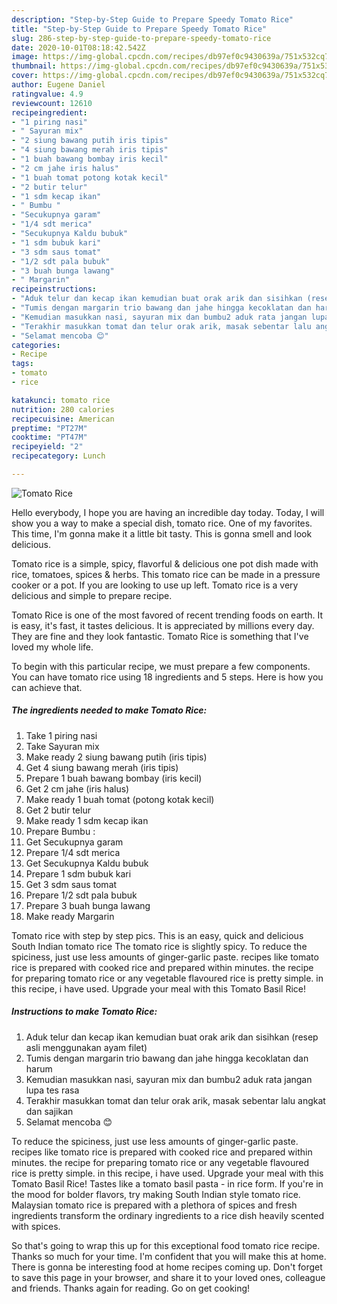 ```yaml
---
description: "Step-by-Step Guide to Prepare Speedy Tomato Rice"
title: "Step-by-Step Guide to Prepare Speedy Tomato Rice"
slug: 286-step-by-step-guide-to-prepare-speedy-tomato-rice
date: 2020-10-01T08:18:42.542Z
image: https://img-global.cpcdn.com/recipes/db97ef0c9430639a/751x532cq70/tomato-rice-foto-resep-utama.jpg
thumbnail: https://img-global.cpcdn.com/recipes/db97ef0c9430639a/751x532cq70/tomato-rice-foto-resep-utama.jpg
cover: https://img-global.cpcdn.com/recipes/db97ef0c9430639a/751x532cq70/tomato-rice-foto-resep-utama.jpg
author: Eugene Daniel
ratingvalue: 4.9
reviewcount: 12610
recipeingredient:
- "1 piring nasi"
- " Sayuran mix"
- "2 siung bawang putih iris tipis"
- "4 siung bawang merah iris tipis"
- "1 buah bawang bombay iris kecil"
- "2 cm jahe iris halus"
- "1 buah tomat potong kotak kecil"
- "2 butir telur"
- "1 sdm kecap ikan"
- " Bumbu "
- "Secukupnya garam"
- "1/4 sdt merica"
- "Secukupnya Kaldu bubuk"
- "1 sdm bubuk kari"
- "3 sdm saus tomat"
- "1/2 sdt pala bubuk"
- "3 buah bunga lawang"
- " Margarin"
recipeinstructions:
- "Aduk telur dan kecap ikan kemudian buat orak arik dan sisihkan (resep asli menggunakan ayam filet)"
- "Tumis dengan margarin trio bawang dan jahe hingga kecoklatan dan harum"
- "Kemudian masukkan nasi, sayuran mix dan bumbu2 aduk rata jangan lupa tes rasa"
- "Terakhir masukkan tomat dan telur orak arik, masak sebentar lalu angkat dan sajikan"
- "Selamat mencoba 😊"
categories:
- Recipe
tags:
- tomato
- rice

katakunci: tomato rice 
nutrition: 280 calories
recipecuisine: American
preptime: "PT27M"
cooktime: "PT47M"
recipeyield: "2"
recipecategory: Lunch

---
```



![Tomato Rice](https://img-global.cpcdn.com/recipes/db97ef0c9430639a/751x532cq70/tomato-rice-foto-resep-utama.jpg)

Hello everybody, I hope you are having an incredible day today. Today, I will show you a way to make a special dish, tomato rice. One of my favorites. This time, I'm gonna make it a little bit tasty. This is gonna smell and look delicious.

Tomato rice is a simple, spicy, flavorful &amp; delicious one pot dish made with rice, tomatoes, spices &amp; herbs. This tomato rice can be made in a pressure cooker or a pot. If you are looking to use up left. Tomato rice is a very delicious and simple to prepare recipe.

Tomato Rice is one of the most favored of recent trending foods on earth. It is easy, it's fast, it tastes delicious. It is appreciated by millions every day. They are fine and they look fantastic. Tomato Rice is something that I've loved my whole life.


To begin with this particular recipe, we must prepare a few components. You can have tomato rice using 18 ingredients and 5 steps. Here is how you can achieve that.

<!--inarticleads1-->

##### The ingredients needed to make Tomato Rice:

1. Take 1 piring nasi
1. Take  Sayuran mix
1. Make ready 2 siung bawang putih (iris tipis)
1. Get 4 siung bawang merah (iris tipis)
1. Prepare 1 buah bawang bombay (iris kecil)
1. Get 2 cm jahe (iris halus)
1. Make ready 1 buah tomat (potong kotak kecil)
1. Get 2 butir telur
1. Make ready 1 sdm kecap ikan
1. Prepare  Bumbu :
1. Get Secukupnya garam
1. Prepare 1/4 sdt merica
1. Get Secukupnya Kaldu bubuk
1. Prepare 1 sdm bubuk kari
1. Get 3 sdm saus tomat
1. Prepare 1/2 sdt pala bubuk
1. Prepare 3 buah bunga lawang
1. Make ready  Margarin


Tomato rice with step by step pics. This is an easy, quick and delicious South Indian tomato rice The tomato rice is slightly spicy. To reduce the spiciness, just use less amounts of ginger-garlic paste. recipes like tomato rice is prepared with cooked rice and prepared within minutes. the recipe for preparing tomato rice or any vegetable flavoured rice is pretty simple. in this recipe, i have used. Upgrade your meal with this Tomato Basil Rice! 

<!--inarticleads2-->

##### Instructions to make Tomato Rice:

1. Aduk telur dan kecap ikan kemudian buat orak arik dan sisihkan (resep asli menggunakan ayam filet)
1. Tumis dengan margarin trio bawang dan jahe hingga kecoklatan dan harum
1. Kemudian masukkan nasi, sayuran mix dan bumbu2 aduk rata jangan lupa tes rasa
1. Terakhir masukkan tomat dan telur orak arik, masak sebentar lalu angkat dan sajikan
1. Selamat mencoba 😊


To reduce the spiciness, just use less amounts of ginger-garlic paste. recipes like tomato rice is prepared with cooked rice and prepared within minutes. the recipe for preparing tomato rice or any vegetable flavoured rice is pretty simple. in this recipe, i have used. Upgrade your meal with this Tomato Basil Rice! Tastes like a tomato basil pasta - in rice form. If you&#39;re in the mood for bolder flavors, try making South Indian style tomato rice. Malaysian tomato rice is prepared with a plethora of spices and fresh ingredients transform the ordinary ingredients to a rice dish heavily scented with spices. 

So that's going to wrap this up for this exceptional food tomato rice recipe. Thanks so much for your time. I'm confident that you will make this at home. There is gonna be interesting food at home recipes coming up. Don't forget to save this page in your browser, and share it to your loved ones, colleague and friends. Thanks again for reading. Go on get cooking!
